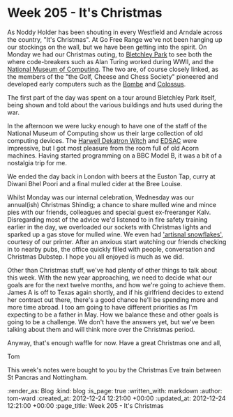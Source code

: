 Week 205 - It's Christmas
=========================

As Noddy Holder has been shouting in every Westfield and Arndale across the country, "It's Christmas".  At Go Free Range we've not been hanging up our stockings on the wall, but we have been getting into the spirit.  On Monday we had our Christmas outing, to [Bletchley Park](http://www.bletchleypark.org.uk/) to see both the where code-breakers such as Alan Turing worked during WWII, and the [National Museum of Computing](http://www.tnmoc.org/).  The two are, of course closely linked, as the members of the "the Golf, Cheese and Chess Society" pioneered and developed early computers such as the [Bombe](http://en.wikipedia.org/wiki/Bombe) and [Colossus](http://en.wikipedia.org/wiki/Colossus_computer).

The first part of the day was spent on a tour around Bletchley Park itself, being shown and told about the various buildings and huts used during the war.

In the afternoon we were lucky enough to have one of the staff of the National Museum of Computing show us their large collection of old computing devices.  The [Harwell Dekatron Witch](http://www.tnmoc.org/special-projects/harwell-dekatron-witch) and [EDSAC](http://www.tnmoc.org/special-projects/edsac) were impressive, but I got most pleasure from the room full of old Acorn machines.  Having started programming on a BBC Model B, it was a bit of a nostalgia trip for me.

We ended the day back in London with beers at the Euston Tap, curry at Diwani Bhel Poori and a final mulled cider at the Bree Louise.

Whilst Monday was our internal celebration, Wednesday was our annual(ish) Christmas Shindig; a chance to share mulled wine and mince pies with our friends, colleagues and special guest ex-freeranger Kalv.  Disregarding most of the advice we'd listened to in fire safety training earlier in the day, we overloaded our sockets with Christmas lights and sparked up a gas stove for mulled wine.  We even had ['artisnal snowflakes'](https://twitter.com/gfrprinter/status/281467686742024192), courtesy of our printer.  After an anxious start watching our friends checking in to nearby pubs, the office quickly filled with people, conversation and Christmas Dubstep.  I hope you all enjoyed is much as we did.

Other than Christmas stuff, we've had plenty of other things to talk about this week.  With the new year approaching, we need to decide what our goals are for the next twelve months, and how we're going to achieve them.  James A is off to Texas again shortly, and if his girlfriend decides to extend her contract out there, there's a good chance he'll be spending more and more time abroad.  I too am going to have different priorities as I'm expecting to be a father in May.  How we balance these and other goals is going to be a challenge.  We don't have the answers yet, but we've been talking about them and will think more over the Christmas period.

Anyway, that's enough waffle for now.  Have a great Christmas one and all,

Tom

This week's notes were bought to you by the Christmas Eve train between St Pancras and Nottingham.

:render_as: Blog
:kind: blog
:is_page: true
:written_with: markdown
:author: tom-ward
:created_at: 2012-12-24 12:21:00 +00:00
:updated_at: 2012-12-24 12:21:00 +00:00
:page_title: Week 205 - It's Christmas
